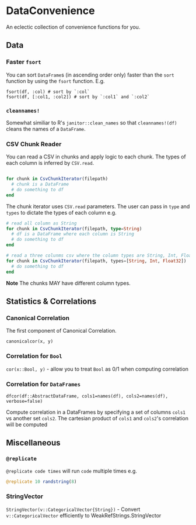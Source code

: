 # DataConvenience

An eclectic collection of convenience functions for you.

## Data

### Faster `fsort`

You can sort `DataFrame`s (in ascending order only) faster than the `sort` function by using the `fsort` function. E.g.

```
fsort(df, :col) # sort by `:col`
fsort(df, [:col1, :col2]) # sort by `:col1` and `:col2`
```


### `cleannames!`
Somewhat similiar to R's `janitor::clean_names` so that `cleannames!(df)` cleans the names of a `DataFrame`.


### CSV Chunk Reader

You can read a CSV in chunks and apply logic to each chunk. The types of each column is inferred by `CSV.read`.

```julia

for chunk in CsvChunkIterator(filepath)
  # chunk is a DataFrame
  # do something to df
end
```

The chunk iterator uses `CSV.read` parameters. The user can pass in `type` and `types` to dictate the types of each column e.g.

```julia
# read all column as String
for chunk in CsvChunkIterator(filepath, type=String)
  # df is a DataFrame where each column is String
  # do something to df
end
```

```julia
# read a three colunms csv where the column types are String, Int, Float32
for chunk in CsvChunkIterator(filepath, types=[String, Int, Float32])
  # do something to df
end
```

**Note** The chunks MAY have different column types.

## Statistics & Correlations

### Canonical Correlation
The first component of Canonical Correlation.

```
canonicalcor(x, y)
```

### Correlation for `Bool`
`cor(x::Bool, y)` -  allow you to treat `Bool` as 0/1 when computing correlation

### Correlation for `DataFrames`
`dfcor(df::AbstractDataFrame, cols1=names(df), cols2=names(df), verbose=false)`

Compute correlation in a DataFrames by specifying a set of columns `cols1` vs
another set `cols2`. The cartesian product of `cols1` and `cols2`'s correlation
will be computed

## Miscellaneous

### `@replicate`
`@replicate code times` will run `code` multiple times e.g.

```julia
@replicate 10 randstring(8)
```

### StringVector
`StringVector(v::CategoricalVector{String})` - Convert `v::CategoricalVector` efficiently to WeakRefStrings.StringVector
